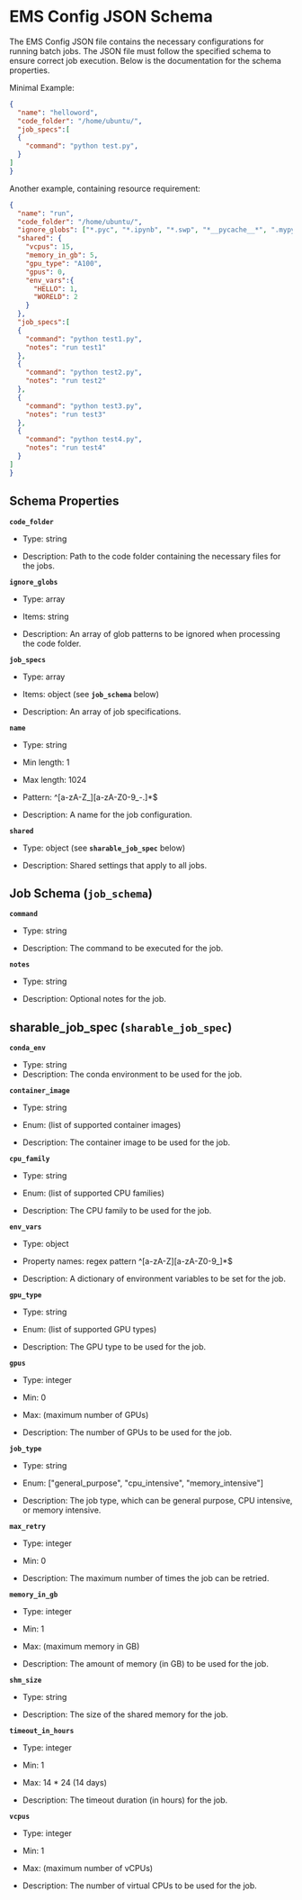 # EMS Config JSON Schema

The EMS Config JSON file contains the necessary configurations for running batch jobs. The JSON file must follow the specified schema to ensure correct job execution. Below is the documentation for the schema properties.

Minimal Example: 

```json
{
  "name": "helloword",
  "code_folder": "/home/ubuntu/",
  "job_specs":[
  {
    "command": "python test.py",
  }
]
}
```

Another example, containing resource requirement: 

```json
{
  "name": "run",
  "code_folder": "/home/ubuntu/",
  "ignore_globs": ["*.pyc", "*.ipynb", "*.swp", "*__pycache__*", ".mypy_cache", "*.egg-info", "build", "dist"],
  "shared": {
    "vcpus": 15,
    "memory_in_gb": 5,
    "gpu_type": "A100",
    "gpus": 0,
    "env_vars":{
      "HELLO": 1,
      "WORELD": 2
    }
  },
  "job_specs":[
  {
    "command": "python test1.py",
    "notes": "run test1"
  },
  {
    "command": "python test2.py",
    "notes": "run test2"
  },
  {
    "command": "python test3.py",
    "notes": "run test3"
  },
  {
    "command": "python test4.py",
    "notes": "run test4"
  }
]
}
```

## Schema Properties

  **`code_folder`**

  - Type: string
  
  - Description: Path to the code folder containing the necessary files for the jobs.


  **`ignore_globs`**

  - Type: array
  
  - Items: string
  
  - Description: An array of glob patterns to be ignored when processing the code folder.


  **`job_specs`**

  - Type: array
  
  - Items: object (see **`job_schema`** below)
  
  - Description: An array of job specifications.


  **`name`**

  - Type: string
  
  - Min length: 1
  
  - Max length: 1024
  
  - Pattern: ^[a-zA-Z_][a-zA-Z0-9_\-\.]*$
  
  - Description: A name for the job configuration.


  **`shared`**

  - Type: object (see **`sharable_job_spec`** below)
  
  - Description: Shared settings that apply to all jobs.


  ## **Job Schema** (**`job_schema`**)

  **`command`**
  
  - Type: string
  
  - Description: The command to be executed for the job.

  **`notes`**
  
  - Type: string
  
  - Description: Optional notes for the job.


  ## **sharable_job_spec** (**`sharable_job_spec`**)

  **`conda_env`**
  
  - Type: string
  - Description: The conda environment to be used for the job.

  **`container_image`**

  - Type: string
  
  - Enum: (list of supported container images)
  
  - Description: The container image to be used for the job.

  **`cpu_family`**
  
  - Type: string
  
  - Enum: (list of supported CPU families)
  
  - Description: The CPU family to be used for the job.

  **`env_vars`**

  - Type: object
  
  - Property names: regex pattern ^[a-zA-Z][a-zA-Z0-9_]*$
  
  - Description: A dictionary of environment variables to be set for the job.

  **`gpu_type`**

  - Type: string
  
  - Enum: (list of supported GPU types)
  
  - Description: The GPU type to be used for the job.

  **`gpus`**

  - Type: integer
  
  - Min: 0
  
  - Max: (maximum number of GPUs)
  
  - Description: The number of GPUs to be used for the job.

  **`job_type`**

  - Type: string
  
  - Enum: ["general_purpose", "cpu_intensive", "memory_intensive"]
  
  - Description: The job type, which can be general purpose, CPU intensive, or memory intensive.

  **`max_retry`**
  
  - Type: integer
  
  - Min: 0
  
  - Description: The maximum number of times the job can be retried.

  **`memory_in_gb`**
  
  - Type: integer
  
  - Min: 1
  
  - Max: (maximum memory in GB)
  
  - Description: The amount of memory (in GB) to be used for the job.

  **`shm_size`**

  - Type: string
  
  - Description: The size of the shared memory for the job.


  **`timeout_in_hours`**

  - Type: integer
  
  - Min: 1
  
  - Max: 14 * 24 (14 days)
  
  - Description: The timeout duration (in hours) for the job.

  **`vcpus`**

  - Type: integer
  
  - Min: 1
  
  - Max: (maximum number of vCPUs)

  - Description: The number of virtual CPUs to be used for the job.

  
